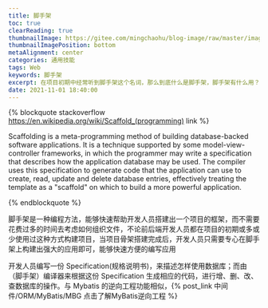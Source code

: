 ```yaml
---
title: 脚手架
toc: true
clearReading: true
thumbnailImage: https://gitee.com/mingchaohu/blog-image/raw/master/image/types-of-scaffolding-1.jpg
thumbnailImagePosition: bottom
metaAlignment: center
categories: 通用技能
tags: Web
keywords: 脚手架
excerpt: 在项目初期中经常听到脚手架这个名词，那么到底什么是脚手架，脚手架有什么用？
date: 2021-11-01 18:40:00
---
```


{% blockquote  stackoverflow https://en.wikipedia.org/wiki/Scaffold_(programming) link %}

Scaffolding is a meta-programming method of building database-backed software applications. It is a technique supported by some model-view-controller frameworks, in which the programmer may write a specification that describes how the application database may be used. The compiler uses this specification to generate code that the application can use to create, read, update and delete database entries, effectively treating the template as a "scaffold" on which to build a more powerful application. 

{% endblockquote %}

脚手架是一种编程方法，能够快速帮助开发人员搭建出一个项目的框架，而不需要花费过多的时间去考虑如何组织文件，不论前后端开发人员都在项目的初期或多或少使用过这种方式构建项目，当项目骨架搭建完成后，开发人员只需要专心在脚手架上构建出强大的应用即可，能够快速方便的编写应用

开发人员编写一份 Specification(规格说明书)，来描述怎样使用数据库；而由（脚手架）编译器来根据这份 Specification 生成相应的代码，进行增、删、改、查数据库的操作。与 Mybatis 的逆向工程功能相似，{% post_link 中间件/ORM/MyBatis/MBG 点击了解MyBatis逆向工程 %}
